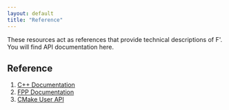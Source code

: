 ```yaml
---
layout: default
title: "Reference"
---
```


These resources act as references that provide technical descriptions of F'. You will find API documentation here.

## Reference
1. [C++ Documentation](https://nasa.github.io/fprime/UsersGuide/api/c++/html/index.html)
2. [FPP Documentation](../UsersGuide/user/fpp-user-guide.md)
3. [CMake User API](../UsersGuide/cmake/cmake-api.md)
